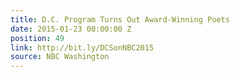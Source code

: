 ```yaml
---
title: D.C. Program Turns Out Award-Winning Poets
date: 2015-01-23 00:00:00 Z
position: 49
link: http://bit.ly/DCSonNBC2015
source: NBC Washington
---
```


